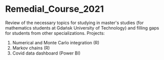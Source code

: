 # Remedial_Course_2021
Review of the necessary topics for studying in master's studies (for mathematics students at Gdańsk University of Technology) and filling gaps for students from other specializations. 
Projects:
1) Numerical and Monte Carlo integration (R)
2) Markov chains (R)
3) Covid data dashboard (Power BI)
